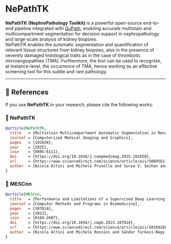 # NePathTK

**NePathTK (NephroPathology Toolkit)** is a powerful open-source end-to-end pipeline integrated with 
[QuPath](https://github.com/qupath/qupath),
enabling accurate multistain and multicompartment segmentation for decision support in nephropathology and 
large-scale analysis of kidney biopsies.  
NePathTK enables the automatic segmentation and quantification of relevant tissue structures from kidney biopsies, also in the presence of severely damaged
histological traits as in the case of thrombotic microangiopathies (TMA). 
Furthermore, the tool can be used to recognize, at instance-level,
the occurrence of TMA, hence working as an effective screening tool for this subtle and rare pathology.

---

## 📖 References

If you use **NePathTK** in your research, please cite the following works:

### 🔹 NePathTK
```bibtex
@article{NePathTK,
  title   = {Multistain Multicompartment Automatic Segmentation in Renal Biopsies with Thrombotic Microangiopathies and other Vasculopathies},
  journal = {Computerized Medical Imaging and Graphics},
  pages   = {102658},
  year    = {2025},
  issn    = {0895-6111},
  doi     = {https://doi.org/10.1016/j.compmedimag.2025.102658},
  url     = {https://www.sciencedirect.com/science/article/pii/S0895611125001673},
  author  = {Nicola Altini and Michela Prunella and Surya V. Seshan and Savino Sciascia and Antonella Barreca and Alessandro Del Gobbo and Stefan Porubsky and Hien Van Nguyen and Claudia Delprete and Berardino Prencipe and Deján Dobi and Daan P.C. {van Doorn} and Sjoerd A.M.E.G. Timmermans and Pieter van Paassen and Vitoantonio Bevilacqua and Jan Ulrich Becker},
}
```

### 🔹 MESCnn
```bibtex
@article{MESCnn,
  title   = {Performance and Limitations of a Supervised Deep Learning Approach for the Histopathological Oxford Classification of Glomeruli with IgA Nephropathy},
  journal = {Computer Methods and Programs in Biomedicine},
  pages   = {107814},
  year    = {2023},
  issn    = {0169-2607},
  doi     = {https://doi.org/10.1016/j.cmpb.2023.107814},
  url     = {https://www.sciencedirect.com/science/article/pii/S0169260723004807},
  author  = {Nicola Altini and Michele Rossini and Sándor Turkevi-Nagy and Francesco Pesce and Paola Pontrelli and Berardino Prencipe and Francesco Berloco and Surya Seshan and Jean-Baptiste Gibier and Anibal Pedraza Dorado and Gloria Bueno and Licia Peruzzi and Mattia Rossi and Albino Eccher and Feifei Li and Adamantios Koumpis and Oya Beyan and Jonathan Barratt and Huy Quoc Vo and Chandra Mohan and Hien Van Nguyen and Pietro Antonio Cicalese and Angela Ernst and Loreto Gesualdo and Vitoantonio Bevilacqua and Jan Ulrich Becker}
}
```
